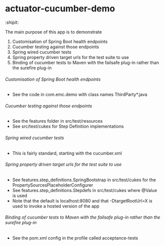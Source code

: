 # actuator-cucumber-demo

:shipit:

The main purpose of this app is to demonstrate

1. Customisation of Spring Boot health endpoints
2. Cucumber testing against those endpoints
3. Spring wired cucumber tests
4. Spring property driven target urls for the test suite to use
5. Binding of cucumber tests to Maven with the failsafe plug-in rather than the surefire plug-in

###### Customisation of Spring Boot health endpoints

* See the code in com.emc.demo with class names ThirdParty*.java

###### Cucumber testing against those endpoints

* See the features folder in src/test/resources
* See src/test/cukes for Step Definition implementations

###### Spring wired cucumber tests

* This is fairly standard, starting with the cucumber.xml

###### Spring property driven target urls for the test suite to use

* See features.step_definitions.SpringBootstrap in src/test/cukes for the PropertySourcesPlaceholderConfigurer
* See features.step_definitions.Stepdefs in src/test/cukes where @Value is used
* Note that the default is localhost:8080 and that -DtargetRootUrl=X is used to invoke a hosted version of the app

###### Binding of cucumber tests to Maven with the failsafe plug-in rather than the surefire plug-in

* See the pom.xml config in the profile called acceptance-tests